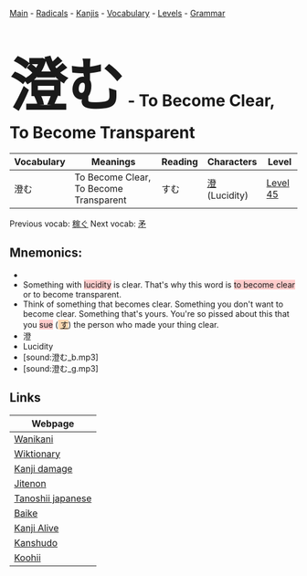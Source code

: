 <style> bigfont {font-size: 100px}</style>
[Main](../README.md) -
[Radicals](../radicals.md) -
[Kanjis](../kanjis.md) -
[Vocabulary](../vocabulary.md) -
[Levels](../levels.md) -
[Grammar](../grammar.md)
# <bigfont> 澄む</bigfont> - To Become Clear, To Become Transparent 

| Vocabulary | Meanings | Reading | Characters | Level |
| --- | --- | --- | --- | --- |
| 澄む | To Become Clear, To Become Transparent | すむ |  [澄](../kanjis/澄.md) (Lucidity) | [Level 45](../levels/wk_level45.md) |

Previous vocab: [稼ぐ](稼ぐ.md) Next vocab: [矛](矛.md) 

## Mnemonics:

* 
* Something with <span style="background-color:#ffcccb"> lucidity</span> is clear. That's why this word is <span style="background-color:#ffcccb"> to become clear</span> or to become transparent.
* Think of something that becomes clear. Something you don't want to become clear. Something that's yours. You're so pissed about this that you <span style="background-color:#ffcccb"> sue</span> (<span style="background-color:#fed8b1"> [す](https://jisho.org/search/す)</span>) the person who made your thing clear.
* 澄
* Lucidity
* [sound:澄む_b.mp3]
* [sound:澄む_g.mp3]


## Links 

| Webpage |
| --- |
| [Wanikani          ](https://www.wanikani.com/kanji/澄む) |
| [Wiktionary        ](https://en.wiktionary.org/wiki/澄む) |
| [Kanji damage      ](http://www.kanjidamage.com/kanji/search?utf8=✓&q=澄む) |
| [Jitenon           ](https://jitenon.com/kanji/澄む) |
| [Tanoshii japanese ](https://www.tanoshiijapanese.com/dictionary/kanji.cfm?k=澄む) |
| [Baike             ](https://baike.baidu.com/item/澄む) |
| [Kanji Alive       ](https://app.kanjialive.com/澄む) |
| [Kanshudo          ](https://www.kanshudo.com/searchmn?q=澄む) |
| [Koohii            ](https://kanji.koohii.com/study/kanji/澄む) |

